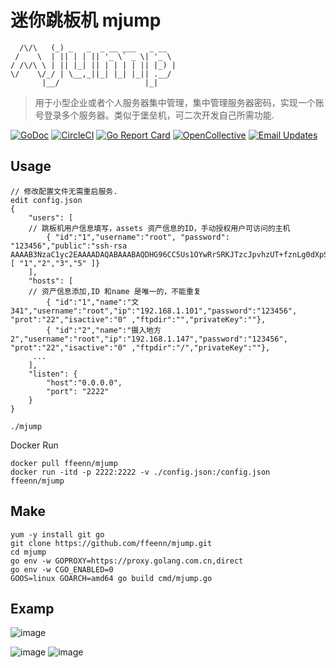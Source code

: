 # 迷你跳板机 mjump
```                   
  /\/\   (_) _   _  _ __ ___   _ __  
 /    \  | || | | || '_ \` _ \| '_ \
/ /\/\ \ | || |_| || | | | | || |_) |
\/    \/_/ | \__,_||_| |_| |_|| .__/ 
       |__/                   |_|    
```
> 用于小型企业或者个人服务器集中管理，集中管理服务器密码，实现一个账号登录多个服务器。类似于堡垒机，可二次开发自己所需功能.

[![GoDoc](https://godoc.org/github.com/gliderlabs/ssh?status.svg)](https://godoc.org/github.com/gliderlabs/ssh) 
[![CircleCI](https://img.shields.io/circleci/project/github/gliderlabs/ssh.svg)](https://circleci.com/gh/gliderlabs/ssh)
[![Go Report Card](https://goreportcard.com/badge/github.com/gliderlabs/ssh)](https://goreportcard.com/report/github.com/gliderlabs/ssh) 
[![OpenCollective](https://opencollective.com/ssh/sponsors/badge.svg)](#sponsors)
[![Email Updates](https://img.shields.io/badge/updates-subscribe-yellow.svg)](https://app.convertkit.com/landing_pages/243312)
## Usage
```
// 修改配置文件无需重启服务.
edit config.json
{
    "users": [
	// 跳板机用户信息填写，assets 资产信息的ID，手动授权用户可访问的主机
        { "id":"1","username":"root", "password": "123456","public":"ssh-rsa AAAAB3NzaC1yc2EAAAADAQABAAABAQDHG96CC5Us1OYwRrSRKJTzcJpvhzUT+fznLg0dXpSej2wmkfmLh+9Tni5udi4PddzeQgEBJM0wyK93Z3s1ha/Cq9i0DLfGdKsOMP0D5RToEFvvHAVbOOW6ZSsx8MfnovZwLaMcPW1wI0UN5ScSjGp/yLxSzX3TGREQ68VC01pYqcX3Bnxfo+vL6zUVCDTmn3ochLrSp5zohQ1iIMG/A8/36v/+4krMMNCYTSVezt2Uh/cEF80o4g19sth6lKcYB0rAESLo8GytzKbWKvgSOyia3mep08iy7o206Y3YPAlsNQFqRL9rvlP6dLrdwXFca9j0qNfkY7oLb5n7iqjBW/kb","assets":[ "1","2","3","5" ]}
    ],
    "hosts": [
	// 资产信息添加,ID 和name 是唯一的，不能重复
        { "id":"1","name":"文341","username":"root","ip":"192.168.1.101","password":"123456", "prot":"22","isactive":"0" ,"ftpdir":"","privateKey":""},
        { "id":"2","name":"摄入地方2","username":"root","ip":"192.168.1.147","password":"123456", "prot":"22","isactive":"0" ,"ftpdir":"/","privateKey":""},
     ...
    ],
    "listen": {
        "host":"0.0.0.0",
        "port": "2222"
    }
}

./mjump
```
Docker Run
```
docker pull ffeenn/mjump
docker run -itd -p 2222:2222 -v ./config.json:/config.json ffeenn/mjump
```
## Make
```
yum -y install git go
git clone https://github.com/ffeenn/mjump.git
cd mjump
go env -w GOPROXY=https://proxy.golang.com.cn,direct
go env -w CGO_ENABLED=0
GOOS=linux GOARCH=amd64 go build cmd/mjump.go
```
## Examp
![image](https://github.com/ffeenn/mjump/assets/43292253/d7b36f5f-d4e7-4237-82dd-ca92920c6c99)

![image](https://github.com/ffeenn/mjump/assets/43292253/daad93e6-1503-41b3-a9e9-b0869582e4f0)
![image](https://github.com/ffeenn/mjump/assets/43292253/16659027-f590-474f-8827-fd444ddbcfdb)



